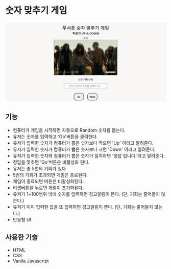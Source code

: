 # 숫자 맞추기 게임
![numberGame](./image/numberGame.PNG)

## 기능
+ 컴퓨터가 게임을 시작하면 자동으로 Random 숫자를 뽑는다.
+ 유저는 숫자를 입력하고 'Go'버튼을 클릭한다.
+ 유저가 입력한 숫자가 컴퓨터가 뽑은 숫자보다 작으면 'Up' 이라고 알려준다.
+ 유저가 입력한 숫자가 컴퓨터가 뽑은 숫자보다 크면 'Down' 이라고 알려준다.
+ 유저가 입력한 숫자와 컴퓨터가 뽑은 숫자가 일치하면 '정답 입니다.'라고 알려준다.
+ 정답을 맞추면 'Go'버튼은 비활성화 된다.
+ 유저는 총 5번의 기회가 있다
+ 5번의 기회가 초과되면 게임은 종료된다.
+ 게임이 종료되면 버튼은 비활성화된다.
+ 리셋버튼을 누르면 게임이 초기화된다.
+ 유저가 1~100범위 밖에 숫자를 입력하면 경고알림이 뜬다. (단, 기회는 줄어들지 않는다.)
+ 유저가 이미 입력한 값을 또 입력하면 경고알림이 뜬다. (단, 기회는 줄어들지 않는다.)
+ 반응형 UI

## 사용한 기술
+ HTML
+ CSS
+ Vanila Javascript

